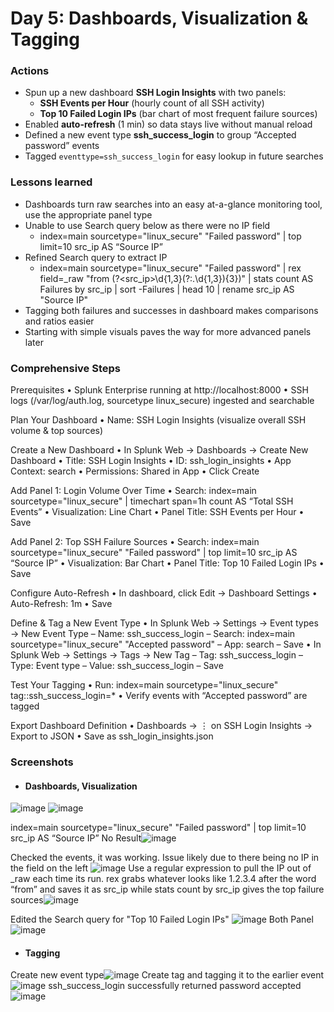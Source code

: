 # **Day 5: Dashboards, Visualization & Tagging**
### Actions
- Spun up a new dashboard **SSH Login Insights** with two panels:
  - **SSH Events per Hour** (hourly count of all SSH activity)  
  - **Top 10 Failed Login IPs** (bar chart of most frequent failure sources)  
- Enabled **auto-refresh** (1 min) so data stays live without manual reload  
- Defined a new event type **ssh_success_login** to group “Accepted password” events  
- Tagged `eventtype=ssh_success_login` for easy lookup in future searches  

### Lessons learned
- Dashboards turn raw searches into an easy at-a-glance monitoring tool, use the appropriate panel type 
- Unable to use Search query below as there were no IP field
  - index=main sourcetype="linux_secure" "Failed password" | top limit=10 src_ip AS “Source IP”
- Refined Search query to extract IP
  - index=main sourcetype="linux_secure" "Failed password" | rex field=_raw "from (?<src_ip>\d{1,3}(?:\.\d{1,3}){3})" | stats count AS Failures by src_ip | sort -Failures | head 10 | rename src_ip AS "Source IP"
- Tagging both failures and successes in dashboard makes comparisons and ratios easier   
- Starting with simple visuals paves the way for more advanced panels later



### Comprehensive Steps
Prerequisites
• Splunk Enterprise running at http://localhost:8000
• SSH logs (/var/log/auth.log, sourcetype linux_secure) ingested and searchable

Plan Your Dashboard
• Name: SSH Login Insights (visualize overall SSH volume & top sources)

Create a New Dashboard
• In Splunk Web → Dashboards → Create New Dashboard
• Title: SSH Login Insights
• ID: ssh_login_insights
• App Context: search
• Permissions: Shared in App
• Click Create

Add Panel 1: Login Volume Over Time
• Search:
index=main sourcetype="linux_secure"
| timechart span=1h count AS “Total SSH Events”
• Visualization: Line Chart
• Panel Title: SSH Events per Hour
• Save

Add Panel 2: Top SSH Failure Sources
• Search:
index=main sourcetype="linux_secure" "Failed password"
| top limit=10 src_ip AS “Source IP”
• Visualization: Bar Chart
• Panel Title: Top 10 Failed Login IPs
• Save

Configure Auto-Refresh
• In dashboard, click Edit → Dashboard Settings
• Auto-Refresh: 1m
• Save

Define & Tag a New Event Type
• In Splunk Web → Settings → Event types → New Event Type
– Name: ssh_success_login
– Search: index=main sourcetype="linux_secure" "Accepted password"
– App: search
– Save
• In Splunk Web → Settings → Tags → New Tag
– Tag: ssh_success_login
– Type: Event type
– Value: ssh_success_login
– Save

Test Your Tagging
• Run: index=main sourcetype="linux_secure" tag::ssh_success_login=*
• Verify events with “Accepted password” are tagged

Export Dashboard Definition
• Dashboards → ⋮ on SSH Login Insights → Export to JSON
• Save as ssh_login_insights.json

### Screenshots
- #### Dashboards, Visualization
![image](https://github.com/user-attachments/assets/e982d22f-6412-4e9b-9479-55bed04190af)
![image](https://github.com/user-attachments/assets/516be35b-18c0-43b7-a3bc-a454d34b8f5d)

index=main sourcetype="linux_secure" "Failed password" | top limit=10 src_ip AS “Source IP”  No Result![image](https://github.com/user-attachments/assets/1f562155-402f-4282-916e-0e482ea5a51c) 

Checked the events, it was working. Issue likely due to there being no IP in the field on the left ![image](https://github.com/user-attachments/assets/2f87c69d-681f-4a64-9634-cbcbe3881263)
Use a regular expression to pull the IP out of _raw each time its run. rex grabs whatever looks like 1.2.3.4 after the word “from” and saves it as src_ip while stats count by src_ip gives the top failure sources![image](https://github.com/user-attachments/assets/dd77efe1-3604-44c2-8711-9ae266731158)

Edited the Search query for "Top 10 Failed Login IPs" ![image](https://github.com/user-attachments/assets/82820ff6-5936-4674-ace2-251165c9684c)
Both Panel![image](https://github.com/user-attachments/assets/4253a026-f9a9-475d-9b3b-5fd9d91517e0)
- #### Tagging
Create new event type![image](https://github.com/user-attachments/assets/4996c7a8-2f68-4133-bd18-0d16a7df0d94)
Create tag and tagging it to the earlier event![image](https://github.com/user-attachments/assets/ca28708f-4ccb-4561-887c-12bdeadbce33)
ssh_success_login successfully returned password accepted![image](https://github.com/user-attachments/assets/3f495ad0-367d-42f9-8c75-7fd6149edc0a)








